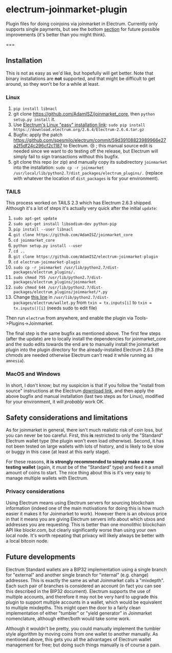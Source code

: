 # electrum-joinmarket-plugin
Plugin files for doing coinjoins via joinmarket in Electrum. Currently only supports single payments, but see the bottom [section](#future-developments) for future possible improvements (it's better than you might think).

===

## Installation

This is not as easy as we'd like, but hopefully will get better. Note that binary installations are **not** supported, and that might be difficult to get around, so they won't be for a while at least.

### Linux

1. `pip install libnacl`
2. git clone https://github.com/AdamISZ/joinmarket_core, then `python setup.py install` it.
3. Use [Electrum's Linux "easy" installation link](https://electrum.org/#download):  `sudo pip install https://download.electrum.org/2.6.4/Electrum-2.6.4.tar.gz` 
4. Bugfix: apply the patch https://github.com/spesmilo/electrum/commit/59d39108823989966e27a2f5df24c296cf2c1187 to Electrum. :cry: ; this manual source edit is needed since we want to do testing off the release, but Electrum will simply fail to sign transactions without this bugfix.
5. git clone this repo (or zip) and manually copy its subdirectory `joinmarket` into the installation: `sudo cp -r joinmarket /usr/local/lib/python2.7/dist_packages/electrum_plugins/.` (replace with whatever the location of `dist_packages` is for your environment).

### TAILS

This process worked on TAILS 2.3 which has Electrum 2.6.3 shipped. Although it's a lot of steps it's actually very quick after the initial `update`:

1. `sudo apt-get update`
2. `sudo apt-get install libsodium-dev python-pip`
3. `pip install --user libnacl`
4. `git clone https://github.com/AdamISZ/joinmarket_core`
5. `cd joinmarket_core`
6. `python setup.py install --user`
7. `cd ..`
8. `git clone https://github.com/AdamISZ/electrum-joinmarket-plugin`
9. `cd electrum-joinmarket-plugin`
9. `sudo cp -r joinmarket /usr/lib/python2.7/dist-packages/electrum_plugins/.`
10. `sudo chmod 755 /usr/lib/python2.7/dist-packages/electrum_plugins/joinmarket`
11. `sudo chmod 644 /usr/lib/python2.7/dist-packages/electrum_plugins/joinmarket/*.py`
12. Change [this line](https://github.com/spesmilo/electrum/blob/2.6.3/lib/wallet.py#L1194) in `/usr/lib/python2.7/dist-packages/electrum/wallet.py` from `txin = tx.inputs[i]` to `txin = tx.inputs()[i]` (needs sudo to edit file)

Then run `electrum` from anywhere, and enable the plugin via Tools->Plugins->Joinmarket.

The final step is the same bugfix as mentioned above. The first few steps (after the update) are to locally install the dependencies for joinmarket_core and the sudo edits towards the end are to manually install the joinmarket plugin into the plugin directory for the already-installed Electrum 2.6.3 (the chmods are needed otherwise Electrum can't read it while running as `amnesia`).

### MacOS and Windows

In short, I don't know; but my suspicion is that if you follow the "install from source" instructions at the Electrum [download link](https://electrum.org/#download), and then apply the above bugfix and manual installation (last two steps as for Linux), modified for your environment, it will *probably* work OK.

## Safety considerations and limitations

As for joinmarket in general, there isn't much realistic risk of coin loss, but you can never be too careful. First, this **is** restricted to only the "Standard" Electrum wallet type (the plugin won't even load otherwise). Second, it has not been tested on large wallets with lots of history, and is likely to be slow or buggy in this case (at least at this early stage).

For these reasons, **it is strongly recommended to simply make a new testing wallet** (again, it *must* be of the "Standard" type) and feed it a small amount of coins to start. The nice thing about this is it's very easy to manage multiple wallets with Electrum.

### Privacy considerations

Using Electrum means using Electrum servers for sourcing blockchain information (indeed one of the main motivations for doing this is how much easier it makes it for Joinmarket to work). However there is an obvious price in that it means you are giving Electrum servers info about which utxos and addresses you are requesting. This is better than one monolithic blockchain API like blockr.com, but clearly significantly worse than using your own local node. It's worth repeating that privacy will likely always be better with a local bitcoin node.

## Future developments

Electrum Standard wallets are a BIP32 implementation using a single branch for "external" and another single branch for "internal" (e.g. change) addresses. This is exactly the same as what Joinmarket calls a "mixdepth". Each such pair of branches is considered an account (in fact you can see this described in the BIP32 document). Electrum supports the use of multiple accounts, and therefore it may not be very hard to upgrade this plugin to support multiple accounts in a wallet, which would be equivalent to multiple mixdepths. This might open the door to a fairly clean implementation of either "tumbler" or "yield generator" in Joinmarket nomenclature, although either/both would take some work.

Although it wouldn't be pretty, you could manually implement the tumbler style algorithm by moving coins from one wallet to another manually. As mentioned above, this gets you all the advantages of Electrum wallet management for free; but doing such things manually is of course a pain.